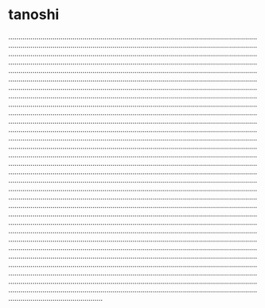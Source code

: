 # tanoshi
...................................................................................................................................................................................................................................................................................................................................................................................................................................................................................................................................................................................................................................................................................................................................................................................................................................................................................................................................................................................................................................................................................................................................................................................................................................................................................................................................................................................................................................................................................................................................................................................................................................................................................................................................................................................................................................................................................................................................................................................................................................................................................................................................................................................................................................................................................................................................................................................................................................................................................................................................................................................................................................................................................................................................................................................................................................................................................................................................................................................................................................................................................................................................................................................................................................................................................................................................................................................................................................................................................................................................................................................................................................................................................................................................................................................................................................................................................................................................................................................................................................................